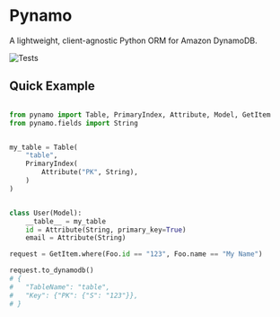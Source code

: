# Pynamo

A lightweight, client-agnostic Python ORM for Amazon DynamoDB.

![Tests](https://github.com/pynamo/pynamo/actions/workflows/tests.yaml/badge.svg)

## Quick Example

```python

from pynamo import Table, PrimaryIndex, Attribute, Model, GetItem
from pynamo.fields import String


my_table = Table(
    "table",
    PrimaryIndex(
        Attribute("PK", String),
    )
)


class User(Model):
    __table__ = my_table
    id = Attribute(String, primary_key=True)
    email = Attribute(String)

request = GetItem.where(Foo.id == "123", Foo.name == "My Name")

request.to_dynamodb()
# {
#   "TableName": "table",
#   "Key": {"PK": {"S": "123"}},
# }

```
